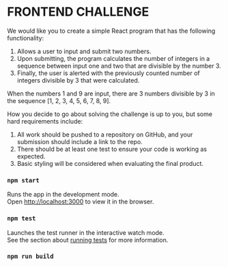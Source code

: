 # FRONTEND CHALLENGE
We would like you to create a simple React program that has the following functionality:
1. Allows a user to input and submit two numbers.
2. Upon submitting, the program calculates the number of integers in a sequence between input one and two that are divisible by the number 3.
3. Finally, the user is alerted with the previously counted number of integers divisible by 3 that were calculated.

When the numbers 1 and 9 are input, there are 3 numbers divisible by 3 in the sequence [1, 2, 3, 4, 5, 6, 7, 8, 9].

How you decide to go about solving the challenge is up to you, but some hard requirements include:
1. All work should be pushed to a repository on GitHub, and your submission should include a link to the repo.
2. There should be at least one test to ensure your code is working as expected.
3. Basic styling will be considered when evaluating the final product.
### `npm start`

Runs the app in the development mode.\
Open [http://localhost:3000](http://localhost:3000) to view it in the browser.

### `npm test`

Launches the test runner in the interactive watch mode.\
See the section about [running tests](https://facebook.github.io/create-react-app/docs/running-tests) for more information.

### `npm run build`
